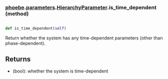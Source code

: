 ### [phoebe](phoebe.md).[parameters](phoebe.parameters.md).[HierarchyParameter](phoebe.parameters.HierarchyParameter.md).is_time_dependent (method)


```py

def is_time_dependent(self)

```



Return whether the system has any time-dependent parameters (other than
phase-dependent).

Returns
---------
* (bool): whether the system is time-dependent

